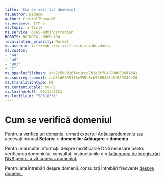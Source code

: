 ```yaml
---
title: 'Cum se verifică domeniul '
ms.author: pebaum
author: CrystalThomasMS
ms.audience: ITPro
ms.topic: article
ms.service: o365-administration
ROBOTS: NOINDEX, NOFOLLOW
localization_priority: Normal
ms.assetid: 11f7503b-c802-437f-bc1d-ce13bb4d9bb2
ms.custom:
- "44"
- "46"
- "903"
- "7"
ms.openlocfilehash: eb0225b9826f4c1ccd7b2e3ff84898b6596d7d41
ms.sourcegitcommit: ab75f66355116e995b3cb5505465b31989339e28
ms.translationtype: MT
ms.contentlocale: ro-RO
ms.lasthandoff: 08/13/2021
ms.locfileid: "58318336"
---
```

# <a name="how-to-verify-your-domain"></a>Cum se verifică domeniul

Pentru a verifica un domeniu, [urmați expertul Adăugare](https://admin.microsoft.com/Adminportal#/Domains/Wizard)domeniu sau accesați manual **Setarea**  >  **domeniilor Adăugare**  >  **domeniu.**

Pentru mai multe informații despre modificările DNS necesare pentru verificarea domeniului, consultați instrucțiunile din [Adăugarea de înregistrări DNS pentru a vă conecta domeniul.](https://docs.microsoft.com/microsoft-365/admin/get-help-with-domains/create-dns-records-at-any-dns-hosting-provider)

Pentru alte întrebări despre domenii, consultați Întrebări frecvente [despre domenii.](https://docs.microsoft.com/microsoft-365/admin/setup/domains-faq)
